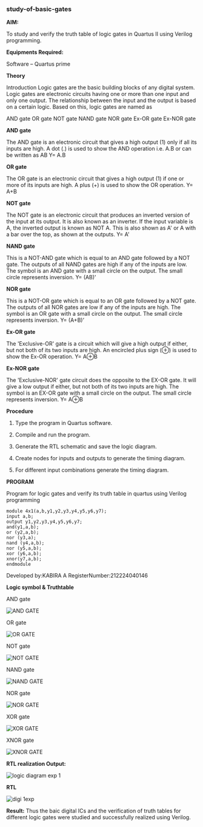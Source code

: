 ### study-of-basic-gates

**AIM:** 

To study and verify the truth table of logic gates in Quartus II using Verilog programming.

**Equipments Required:**

Software – Quartus prime 

**Theory**

Introduction Logic gates are the basic building blocks of any digital system. Logic gates are electronic circuits having one or more than one input and only one output. The relationship between the input and the output is based on a certain logic. Based on this, logic gates are named as

AND gate OR gate NOT gate NAND gate NOR gate Ex-OR gate Ex-NOR gate

**AND gate**

The AND gate is an electronic circuit that gives a high output (1) only if all its inputs are high. A dot (.) is used to show the AND operation i.e. A.B or can be written as AB
Y= A.B

**OR gate** 

The OR gate is an electronic circuit that gives a high output (1) if one or more of its inputs are high. A plus (+) is used to show the OR operation.
Y= A+B

**NOT gate**

The NOT gate is an electronic circuit that produces an inverted version of the input at its output. It is also known as an inverter. If the input variable is A, the inverted output is known as NOT A. This is also shown as A' or A with a bar over the top, as shown at the outputs.
Y= A'

**NAND gate**

This is a NOT-AND gate which is equal to an AND gate followed by a NOT gate. The outputs of all NAND gates are high if any of the inputs are low. The symbol is an AND gate with a small circle on the output. The small circle represents inversion.
Y= (AB)’

**NOR gate**

This is a NOT-OR gate which is equal to an OR gate followed by a NOT gate. The outputs of all NOR gates are low if any of the inputs are high. The symbol is an OR gate with a small circle on the output. The small circle represents inversion.
Y= (A+B)’

**Ex-OR gate**

The 'Exclusive-OR' gate is a circuit which will give a high output if either, but not both of its two inputs are high. An encircled plus sign (⊕) is used to show the Ex-OR operation.
Y= A⊕B

**Ex-NOR gate**

The 'Exclusive-NOR' gate circuit does the opposite to the EX-OR gate. It will give a low output if either, but not both of its two inputs are high. The symbol is an EX-OR gate with a small circle on the output. The small circle represents inversion.
Y= A⊕B

**Procedure** 

1.	Type the program in Quartus software.

2.	Compile and run the program.

3.	Generate the RTL schematic and save the logic diagram.

4.	Create nodes for inputs and outputs to generate the timing diagram.

5.	For different input combinations generate the timing diagram.


**PROGRAM**

Program for logic gates and verify its truth table in quartus using Verilog programming
```
module 4x1(a,b,y1,y2,y3,y4,y5,y6,y7);
input a,b;
output y1,y2,y3,y4,y5,y6,y7;
and(y1,a,b);
or (y2,a,b);
nor (y3,a);
nand (y4,a,b);
nor (y5,a,b);
xor (y6,a,b);
xnor(y7,a,b);
endmodule
```
 Developed by:KABIRA A RegisterNumber:212224040146
 
**Logic symbol & Truthtable**


AND gate


![AND GATE](https://github.com/user-attachments/assets/f15e3adf-ee37-41c6-8584-dc6155103e27)

OR gate


![OR GATE](https://github.com/user-attachments/assets/c22e1246-56f2-4c4b-854f-6861578c464b)

NOT gate


![NOT GATE](https://github.com/user-attachments/assets/f494b9da-23da-413b-b053-4b5f8bdec172)

NAND gate


![NAND GATE](https://github.com/user-attachments/assets/61699040-8af1-40cd-8f94-ba848b62c4c1)

NOR gate


![NOR GATE](https://github.com/user-attachments/assets/eac61088-b260-48f8-beee-cf62fdd04183)

XOR gate


![XOR GATE](https://github.com/user-attachments/assets/782fc81e-8220-4dd8-b074-cd785702928b)

XNOR gate


![XNOR GATE](https://github.com/user-attachments/assets/e1551b71-f998-4b5b-9d39-c3a6e5002f6e)


**RTL realization Output:** 

![logic diagram exp 1](https://github.com/user-attachments/assets/93dd6de6-31e7-4041-9efe-48128a7829ea)


**RTL**

![digi 1exp](https://github.com/user-attachments/assets/69debf43-0be7-404f-8377-241f8f2529fa)


**Result:**
Thus the baic digital ICs and the verification of truth tables for different logic gates were studied and successfully realized using Verilog.

